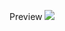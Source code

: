 Preview
<img src="https://user-images.githubusercontent.com/77437506/226453669-4228b40d-385b-43b0-9019-a21bca22a909.png"/>
